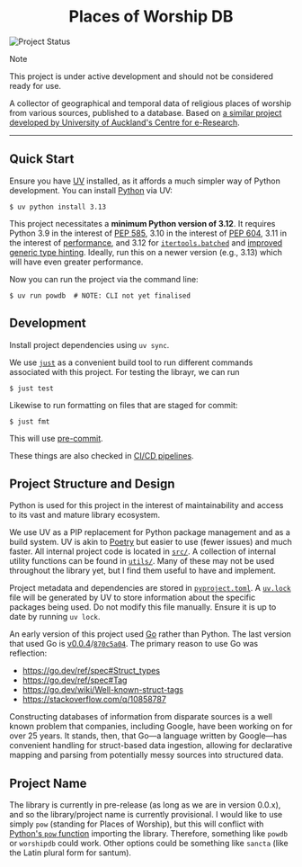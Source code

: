 <h1 align="center">Places of Worship DB</h1>

![Project Status](https://img.shields.io/badge/status-in--development-yellow)

> [!NOTE]
>
> This project is under active development and should not be considered ready for use.

A collector of geographical and temporal data of religious places of worship from various sources, published to a database.  Based on [a similar project developed by University of Auckland's Centre for e-Research](https://github.com/UoA-eResearch/religion/tree/1a4c2495ae9e059a7e2e1f4fd34cccb7b3be8995).

---

## Quick Start

Ensure you have [UV](https://github.com/astral-sh/uv/) installed, as it affords a much simpler way of Python development.  You can install [Python](https://www.python.org/) via UV:

```shell
$ uv python install 3.13
```

This project necessitates a **minimum Python version of 3.12**.  It requires Python 3.9 in the interest of [PEP 585](https://peps.python.org/pep-0585/), 3.10 in the interest of [PEP 604](https://peps.python.org/pep-0604/), 3.11 in the interest of [performance](https://docs.python.org/3/whatsnew/3.11.html), and 3.12 for [`itertools.batched`](https://docs.python.org/3/whatsnew/3.12.html#itertools) and [improved generic type hinting](https://docs.python.org/3/whatsnew/3.12.html#pep-695-type-parameter-syntax).  Ideally, run this on a newer version (e.g., 3.13) which will have even greater performance.

Now you can run the project via the command line:

```shell
$ uv run powdb  # NOTE: CLI not yet finalised
```

## Development

Install project dependencies using `uv sync`.

We use [`just`](https://github.com/casey/just) as a convenient build tool to run different commands associated with this project.  For testing the librayr, we can run

```shell
$ just test
```

Likewise to run formatting on files that are staged for commit:

```shell
$ just fmt
```

This will use [pre-commit](https://pre-commit.com/).

These things are also checked in [CI/CD pipelines](./.github/workflows/).

## Project Structure and Design

Python is used for this project in the interest of maintainability and access to its vast and mature library ecosystem.

We use UV as a PIP replacement for Python package management and as a build system.  UV is akin to [Poetry](https://github.com/python-poetry/poetry) but easier to use (fewer issues) and much faster.  All internal project code is located in [`src/`](./src/).  A collection of internal utility functions can be found in [`utils/`](./src/powdb/common/utils/).  Many of these may not be used throughout the library yet, but I find them useful to have and implement.

Project metadata and dependencies are stored in [`pyproject.toml`](./pyproject.toml).  A [`uv.lock`](./uv.lock) file will be generated by UV to store information about the specific packages being used.  Do not modify this file manually.  Ensure it is up to date by running `uv lock`.

An early version of this project used [Go](https://go.dev/) rather than Python.  The last version that used Go is [v0.0.4](https://github.com/jakewilliami/places-of-worship/releases/tag/v0.0.4)/[`870c5a04`](https://github.com/jakewilliami/places-of-worship/commit/870c5a040d66dfb53eb73157ddaea0257cccfacd).  The primary reason to use Go was reflection:
  - https://go.dev/ref/spec#Struct_types
  - https://go.dev/ref/spec#Tag
  - https://go.dev/wiki/Well-known-struct-tags
  - https://stackoverflow.com/q/10858787

Constructing databases of information from disparate sources is a well known problem that companies, including Google, have been working on for over 25 years.  It stands, then, that Go&mdash;a language written by Google&mdash;has convenient handling for struct-based data ingestion, allowing for declarative mapping and parsing from potentially messy sources into structured data.

## Project Name

The library is currently in pre-release (as long as we are in version 0.0.x), and so the library/project name is currently provisional.  I would like to use simply `pow` (standing for Places of Worship), but this will conflict with [Python's `pow` function](https://docs.python.org/3/library/functions.html#pow) importing the library.  Therefore, something like `powdb` or `worshipdb` could work.  Other options could be something like `sancta` (like the Latin plural form for santum).
